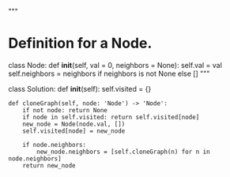 """
# Definition for a Node.
class Node:
    def __init__(self, val = 0, neighbors = None):
        self.val = val
        self.neighbors = neighbors if neighbors is not None else []
"""

class Solution:
    def __init__(self):
        self.visited = {}

    def cloneGraph(self, node: 'Node') -> 'Node':
        if not node: return None
        if node in self.visited: return self.visited[node]
        new_node = Node(node.val, [])
        self.visited[node] = new_node

        if node.neighbors:
            new_node.neighbors = [self.cloneGraph(n) for n in node.neighbors]
        return new_node    
